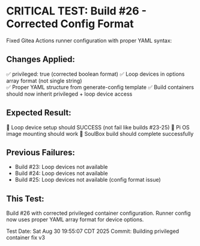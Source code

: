 # CRITICAL TEST: Build #26 - Corrected Config Format

Fixed Gitea Actions runner configuration with proper YAML syntax:

## Changes Applied:
✅ privileged: true (corrected boolean format)
✅ Loop devices in options array format (not single string)  
✅ Proper YAML structure from generate-config template
✅ Build containers should now inherit privileged + loop device access

## Expected Result:
🎯 Loop device setup should SUCCESS (not fail like builds #23-25)
🎯 Pi OS image mounting should work
🎯 SoulBox build should complete successfully

## Previous Failures:
- Build #23: Loop devices not available
- Build #24: Loop devices not available  
- Build #25: Loop devices not available (config format issue)

## This Test:
Build #26 with corrected privileged container configuration.
Runner config now uses proper YAML array format for device options.

Test Date: Sat Aug 30 19:55:07 CDT 2025
Commit: Building privileged container fix v3

